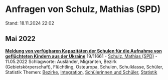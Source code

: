 # Anfragen von Schulz, Mathias (SPD)

Stand: 18.11.2024 22:02

## Mai 2022
**[Meldung von verfügbaren Kapazitäten der Schulen für die Aufnahme von geflüchteten Kindern aus der Ukraine](https://pardok.parlament-berlin.de/starweb/adis/citat/VT/19/SchrAnfr/S19-11661.pdf)**
19/11661 - [Schulz, Mathias (SPD)](autor_schulz_mathias_spd.md) - 11.05.2022
Schlagworte: Ausländer, Migranten, Bezirk (Gebietskörperschaft), Flüchtling, Osteuropa, Schulen, Schulklasse, Schüler, Statistik
Themen: [Bezirke](thema_bezirke.md), [Integration](thema_integration.md), [Schülerinnen und Schüler](thema_schuelerinnen_und_schueler.md), [Statistik](thema_statistik.md)

